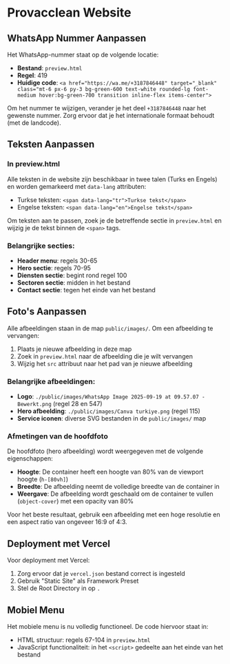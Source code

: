 # Provacclean Website

## WhatsApp Nummer Aanpassen

Het WhatsApp-nummer staat op de volgende locatie:
- **Bestand**: `preview.html`
- **Regel**: 419
- **Huidige code**: `<a href="https://wa.me/+3187846448" target="_blank" class="mt-6 px-6 py-3 bg-green-600 text-white rounded-lg font-medium hover:bg-green-700 transition inline-flex items-center">`

Om het nummer te wijzigen, verander je het deel `+3187846448` naar het gewenste nummer. Zorg ervoor dat je het internationale formaat behoudt (met de landcode).

## Teksten Aanpassen

### In preview.html
Alle teksten in de website zijn beschikbaar in twee talen (Turks en Engels) en worden gemarkeerd met `data-lang` attributen:

- Turkse teksten: `<span data-lang="tr">Turkse tekst</span>`
- Engelse teksten: `<span data-lang="en">Engelse tekst</span>`

Om teksten aan te passen, zoek je de betreffende sectie in `preview.html` en wijzig je de tekst binnen de `<span>` tags.

### Belangrijke secties:
- **Header menu**: regels 30-65
- **Hero sectie**: regels 70-95
- **Diensten sectie**: begint rond regel 100
- **Sectoren sectie**: midden in het bestand
- **Contact sectie**: tegen het einde van het bestand

## Foto's Aanpassen

Alle afbeeldingen staan in de map `public/images/`. Om een afbeelding te vervangen:

1. Plaats je nieuwe afbeelding in deze map
2. Zoek in `preview.html` naar de afbeelding die je wilt vervangen
3. Wijzig het `src` attribuut naar het pad van je nieuwe afbeelding

### Belangrijke afbeeldingen:
- **Logo**: `./public/images/WhatsApp Image 2025-09-19 at 09.57.07 - Bewerkt.png` (regel 28 en 547)
- **Hero afbeelding**: `./public/images/Canva turkiye.png` (regel 115)
- **Service iconen**: diverse SVG bestanden in de `public/images/` map

### Afmetingen van de hoofdfoto
De hoofdfoto (hero afbeelding) wordt weergegeven met de volgende eigenschappen:
- **Hoogte**: De container heeft een hoogte van 80% van de viewport hoogte (`h-[80vh]`)
- **Breedte**: De afbeelding neemt de volledige breedte van de container in
- **Weergave**: De afbeelding wordt geschaald om de container te vullen (`object-cover`) met een opacity van 80%

Voor het beste resultaat, gebruik een afbeelding met een hoge resolutie en een aspect ratio van ongeveer 16:9 of 4:3.

## Deployment met Vercel

Voor deployment met Vercel:
1. Zorg ervoor dat je `vercel.json` bestand correct is ingesteld
2. Gebruik "Static Site" als Framework Preset
3. Stel de Root Directory in op `.`

## Mobiel Menu

Het mobiele menu is nu volledig functioneel. De code hiervoor staat in:
- HTML structuur: regels 67-104 in `preview.html`
- JavaScript functionaliteit: in het `<script>` gedeelte aan het einde van het bestand
